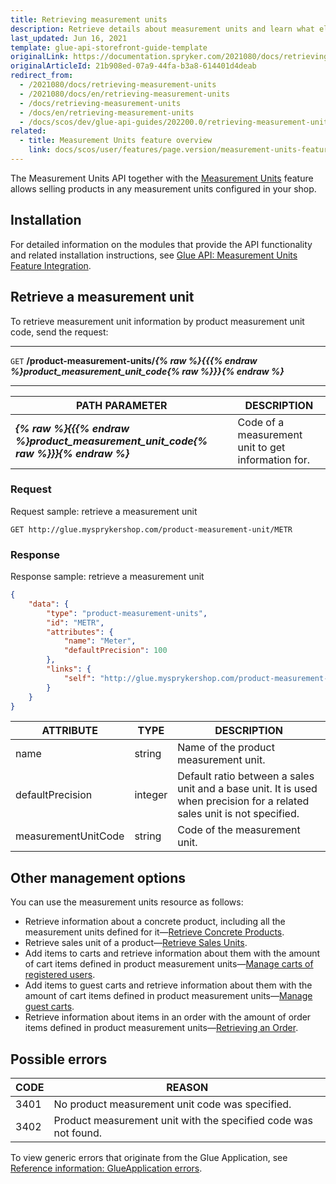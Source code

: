 ```yaml
---
title: Retrieving measurement units
description: Retrieve details about measurement units and learn what else you can do with the resource.
last_updated: Jun 16, 2021
template: glue-api-storefront-guide-template
originalLink: https://documentation.spryker.com/2021080/docs/retrieving-measurement-units
originalArticleId: 21b908ed-07a9-44fa-b3a8-614401d4deab
redirect_from:
  - /2021080/docs/retrieving-measurement-units
  - /2021080/docs/en/retrieving-measurement-units
  - /docs/retrieving-measurement-units
  - /docs/en/retrieving-measurement-units
  - /docs/scos/dev/glue-api-guides/202200.0/retrieving-measurement-units.html
related:
  - title: Measurement Units feature overview
    link: docs/scos/user/features/page.version/measurement-units-feature-overview.html
---
```


The Measurement Units API together with the [Measurement Units](/docs/scos/user/features/{{page.version}}/measurement-units-feature-overview.html) feature allows selling products in any measurement units configured in your shop.

## Installation

For detailed information on the modules that provide the API functionality and related installation instructions, see [Glue API: Measurement Units Feature Integration](/docs/scos/dev/feature-integration-guides/{{page.version}}/glue-api/glue-api-measurement-units-feature-integration.html).

## Retrieve a measurement unit

To retrieve measurement unit information by product measurement unit code, send the request:

---
`GET` **/product-measurement-units/*{% raw %}{{{% endraw %}product_measurement_unit_code{% raw %}}}{% endraw %}***

---

| PATH PARAMETER | DESCRIPTION |
| --- | --- |
| ***{% raw %}{{{% endraw %}product_measurement_unit_code{% raw %}}}{% endraw %}*** | Code of a measurement unit to get information for. |

### Request

Request sample: retrieve a measurement unit

`GET http://glue.mysprykershop.com/product-measurement-unit/METR`

### Response

Response sample: retrieve a measurement unit

```json
{
    "data": {
        "type": "product-measurement-units",
        "id": "METR",
        "attributes": {
            "name": "Meter",
            "defaultPrecision": 100
        },
        "links": {
            "self": "http://glue.mysprykershop.com/product-measurement-units/METR"
        }
    }
}
```

<a name="measurement-units-response-attributes"></a>

| ATTRIBUTE | TYPE | DESCRIPTION |
| --- | --- | --- |
| name | string | Name of the product measurement unit. |
| defaultPrecision | integer | Default ratio between a sales unit and a base unit. It is used when precision for a related sales unit is not specified. |
| measurementUnitCode | string | Code of the measurement unit. |

## Other management options

You can use the measurement units resource as follows:

*  Retrieve information about a concrete product, including all the measurement units defined for it—[Retrieve Concrete Products](/docs/scos/dev/glue-api-guides/{{page.version}}/managing-products/concrete-products/retrieving-concrete-products.html).
* Retrieve sales unit of a product—[Retrieve Sales Units](/docs/scos/dev/glue-api-guides/{{page.version}}/managing-products/abstract-products/retrieving-abstract-products.html).
*  Add items to carts and retrieve information about them with the amount of cart items defined in product measurement units—[Manage carts of registered users](/docs/pbc/all/cart-and-checkout/manage-using-glue-api/managing-carts-of-registered-users/manage-carts-of-registered-users.html).
* Add items to guest carts and retrieve information about them with the amount of cart items defined in product measurement units—[Manage guest carts](/docs/pbc/all/cart-and-checkout/manage-using-glue-api/managing-guest-carts/managing-guest-carts.html).
* Retrieve information about items in an order with the amount of order items defined in product measurement units—[Retrieving an Order](/docs/scos/dev/glue-api-guides/{{page.version}}/managing-customers/retrieving-customer-orders.html).

## Possible errors

| CODE | REASON |
| --- | --- |
| 3401 | No product measurement unit code was specified. |
| 3402 | Product measurement unit with the specified code was not found. |

To view generic errors that originate from the Glue Application, see [Reference information: GlueApplication errors](/docs/scos/dev/glue-api-guides/{{page.version}}/reference-information-glueapplication-errors.html).
